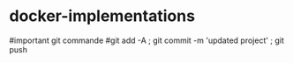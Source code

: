 # docker-implementations

#important git commande
#git add -A ; git commit -m 'updated project' ; git push